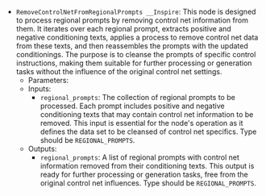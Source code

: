 - `RemoveControlNetFromRegionalPrompts __Inspire`: This node is designed to process regional prompts by removing control net information from them. It iterates over each regional prompt, extracts positive and negative conditioning texts, applies a process to remove control net data from these texts, and then reassembles the prompts with the updated conditionings. The purpose is to cleanse the prompts of specific control instructions, making them suitable for further processing or generation tasks without the influence of the original control net settings.
    - Parameters:
    - Inputs:
        - `regional_prompts`: The collection of regional prompts to be processed. Each prompt includes positive and negative conditioning texts that may contain control net information to be removed. This input is essential for the node's operation as it defines the data set to be cleansed of control net specifics. Type should be `REGIONAL_PROMPTS`.
    - Outputs:
        - `regional_prompts`: A list of regional prompts with control net information removed from their conditioning texts. This output is ready for further processing or generation tasks, free from the original control net influences. Type should be `REGIONAL_PROMPTS`.
